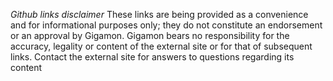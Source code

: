 *Github links disclaimer*
These links are being provided as a convenience and for informational purposes only; they do not constitute an endorsement or an approval by Gigamon. Gigamon bears no responsibility for the accuracy, legality or content of the external site or for that of subsequent links. Contact the external site for answers to questions regarding its content
